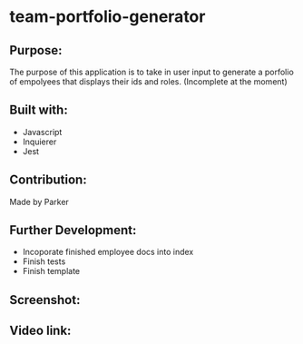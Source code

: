 # team-portfolio-generator

## Purpose:
The purpose of this application is to take in user input to generate a porfolio of empolyees that displays their ids and roles.
(Incomplete at the moment)

## Built with:
* Javascript
* Inquierer
* Jest

## Contribution:
Made by Parker

## Further Development:
* Incoporate finished employee docs into index
* Finish tests
* Finish template

## Screenshot:

## Video link: